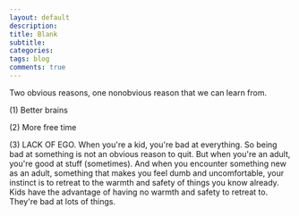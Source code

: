 ```yaml
---
layout: default
description:
title: Blank
subtitle:
categories:
tags: blog
comments: true
---
```


Two obvious reasons, one nonobvious reason that we can learn from.

(1) Better brains

(2) More free time

(3) LACK OF EGO. When you're a kid, you're bad at everything. So being bad at something is not an obvious reason to quit. But when you're an adult, you're good at stuff (sometimes). And when you encounter something new as an adult, something that makes you feel dumb and uncomfortable, your instinct is to retreat to the warmth and safety of things you know already. Kids have the advantage of having no warmth and safety to retreat to. They're bad at lots of things.
